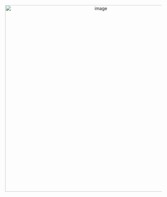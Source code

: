<div align="center">

<img width="600" height="600" alt="image" src="https://github.com/user-attachments/assets/fd7e005a-c6eb-4594-ac7c-65d20d656257" />



